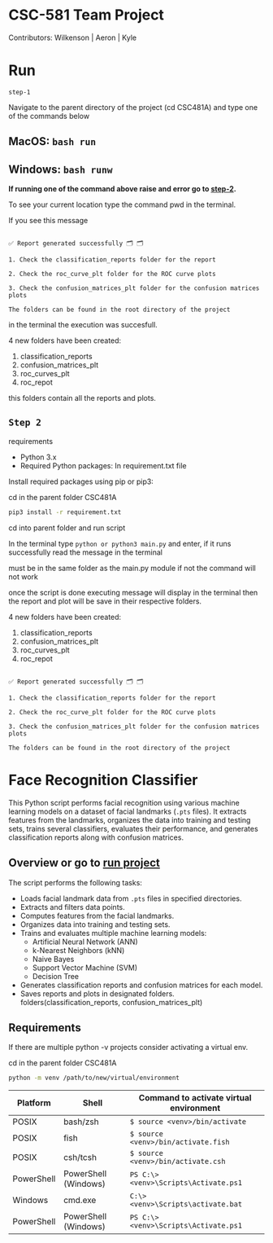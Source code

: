 # CSC-581 Team Project  
Contributors: Wilkenson | Aeron | Kyle 

# Run 

`step-1 ` 
 
Navigate to the parent directory of the project (cd CSC481A) and type one of the commands below 

## MacOS: `bash run`

## Windows: `bash runw` 
**If running one of the command above raise and error go to [step-2](#step-2-requirements).**

To see your current location type the command pwd in the terminal.

If you see this message 
```Report is being generated ...

✅ Report generated successfully 🗂️ 🗂️

1. Check the classification_reports folder for the report

2. Check the roc_curve_plt folder for the ROC curve plots

3. Check the confusion_matrices_plt folder for the confusion matrices plots

The folders can be found in the root directory of the project
``` 
in the terminal the execution was succesfull. 

4 new folders have been created:
1. classification_reports
2. confusion_matrices_plt
3. roc_curves_plt
4. roc_repot

this folders contain all the reports and plots. 
 
<a name="step-2-requirements"></a>`Step 2` 
---



requirements

- Python 3.x
- Required Python packages: In requirement.txt file 

Install required packages using pip or pip3:
 
cd in the parent folder CSC481A  
```bash
pip3 install -r requirement.txt
```
cd into parent folder and run script

In the terminal type `python or python3 main.py` and enter, if it runs successfully read the message in the terminal  
 
must be in the same folder as the main.py module if not the command will not work

once the script is done executing message will display in the terminal 
then the report and plot will be save in their respective folders.

4 new folders have been created:
1. classification_reports
2. confusion_matrices_plt
3. roc_curves_plt
4. roc_repot
 
```Report is being generated ...

✅ Report generated successfully 🗂️ 🗂️

1. Check the classification_reports folder for the report

2. Check the roc_curve_plt folder for the ROC curve plots

3. Check the confusion_matrices_plt folder for the confusion matrices plots

The folders can be found in the root directory of the project
``` 


# Face Recognition Classifier 
This Python script performs facial recognition using various machine learning models on a dataset of facial landmarks (`.pts` files). It extracts features from the landmarks, organizes the data into training and testing sets, trains several classifiers, evaluates their performance, and generates classification reports along with confusion matrices.

## Overview or go to [run project](#step-1) 
The script performs the following tasks:
- Loads facial landmark data from `.pts` files in specified directories.
- Extracts and filters data points.
- Computes features from the facial landmarks.
- Organizes data into training and testing sets.
- Trains and evaluates multiple machine learning models:
  - Artificial Neural Network (ANN)
  - k-Nearest Neighbors (kNN)
  - Naive Bayes
  - Support Vector Machine (SVM)
  - Decision Tree
- Generates classification reports and confusion matrices for each model.
- Saves reports and plots in designated folders.
folders(classification_reports, confusion_matrices_plt)

## Requirements
If there are multiple python -v projects consider activating a
virtual env.

cd in the parent folder CSC481A
```bash
python -m venv /path/to/new/virtual/environment
```
| Platform   | Shell              | Command to activate virtual environment                  |
|------------|--------------------|----------------------------------------------------------|
| POSIX      | bash/zsh           | `$ source <venv>/bin/activate`                           |
| POSIX      | fish               | `$ source <venv>/bin/activate.fish`                      |
| POSIX      | csh/tcsh           | `$ source <venv>/bin/activate.csh`                       |
| PowerShell | PowerShell (Windows)| `PS C:\> <venv>\Scripts\Activate.ps1`                    |
| Windows    | cmd.exe            | `C:\> <venv>\Scripts\activate.bat`                       |
| PowerShell | PowerShell (Windows)| `PS C:\> <venv>\Scripts\Activate.ps1`                    |

<a name='step-1'></a>
 
